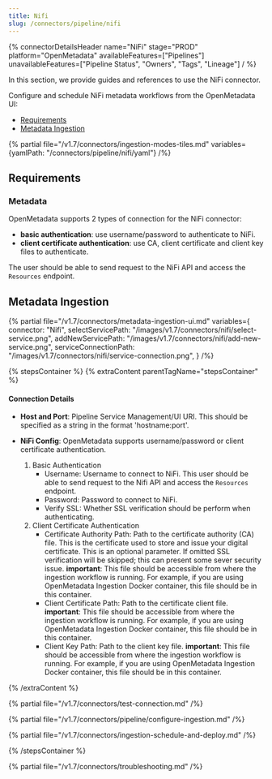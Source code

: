 ```yaml
---
title: Nifi
slug: /connectors/pipeline/nifi
---
```


{% connectorDetailsHeader
name="NiFi"
stage="PROD"
platform="OpenMetadata"
availableFeatures=["Pipelines"]
unavailableFeatures=["Pipeline Status", "Owners", "Tags", "Lineage"]
/ %}

In this section, we provide guides and references to use the NiFi connector.

Configure and schedule NiFi metadata workflows from the OpenMetadata UI:

- [Requirements](#requirements)
- [Metadata Ingestion](#metadata-ingestion)

{% partial file="/v1.7/connectors/ingestion-modes-tiles.md" variables={yamlPath: "/connectors/pipeline/nifi/yaml"} /%}

## Requirements

### Metadata
OpenMetadata supports 2 types of connection for the NiFi connector:
- **basic authentication**: use username/password to authenticate to NiFi. 
- **client certificate authentication**: use CA, client certificate and client key files to authenticate.

The user should be able to send request to the NiFi API and access the `Resources` endpoint.

## Metadata Ingestion

{% partial 
  file="/v1.7/connectors/metadata-ingestion-ui.md" 
  variables={
    connector: "Nifi", 
    selectServicePath: "/images/v1.7/connectors/nifi/select-service.png",
    addNewServicePath: "/images/v1.7/connectors/nifi/add-new-service.png",
    serviceConnectionPath: "/images/v1.7/connectors/nifi/service-connection.png",
} 
/%}

{% stepsContainer %}
{% extraContent parentTagName="stepsContainer" %}

#### Connection Details

- **Host and Port**: Pipeline Service Management/UI URI. This should be specified as a string in the format 'hostname:port'.  

- **NiFi Config**: OpenMetadata supports username/password or client certificate authentication.
    1. Basic Authentication
        - Username: Username to connect to NiFi. This user should be able to send request to the Nifi API and access the `Resources` endpoint.
        - Password: Password to connect to NiFi.
        - Verify SSL: Whether SSL verification should be perform when authenticating.
    2. Client Certificate Authentication
        - Certificate Authority Path: Path to the certificate authority (CA) file. This is the certificate used to store and issue your digital certificate. This is an optional parameter. If omitted SSL verification will be skipped; this can present some sever security issue.
        **important**: This file should be accessible from where the ingestion workflow is running. For example, if you are using OpenMetadata Ingestion Docker container, this file should be in this container.
        - Client Certificate Path: Path to the certificate client file.
        **important**: This file should be accessible from where the ingestion workflow is running. For example, if you are using OpenMetadata Ingestion Docker container, this file should be in this container.
        - Client Key Path: Path to the client key file.
        **important**: This file should be accessible from where the ingestion workflow is running. For example, if you are using OpenMetadata Ingestion Docker container, this file should be in this container.

{% /extraContent %}

{% partial file="/v1.7/connectors/test-connection.md" /%}

{% partial file="/v1.7/connectors/pipeline/configure-ingestion.md" /%}

{% partial file="/v1.7/connectors/ingestion-schedule-and-deploy.md" /%}

{% /stepsContainer %}

{% partial file="/v1.7/connectors/troubleshooting.md" /%}
